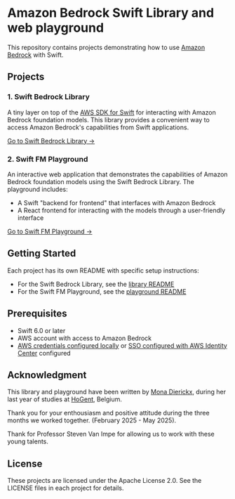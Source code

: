 # Amazon Bedrock Swift Library and web playground

This repository contains projects demonstrating how to use [Amazon Bedrock](https://docs.aws.amazon.com/bedrock/latest/userguide/what-is-bedrock.html) with Swift.

## Projects

### 1. Swift Bedrock Library

A tiny layer on top of the [AWS SDK for Swift](https://github.com/awslabs/aws-sdk-swift) for interacting with Amazon Bedrock foundation models. This library provides a convenient way to access Amazon Bedrock's capabilities from Swift applications.

[Go to Swift Bedrock Library →](swift-bedrock-library/README.md)

### 2. Swift FM Playground

An interactive web application that demonstrates the capabilities of Amazon Bedrock foundation models using the Swift Bedrock Library. The playground includes:

- A Swift "backend for frontend" that interfaces with Amazon Bedrock
- A React frontend for interacting with the models through a user-friendly interface

[Go to Swift FM Playground →](swift-fm-playground/web-playground/README.md)

## Getting Started

Each project has its own README with specific setup instructions:

- For the Swift Bedrock Library, see the [library README](swift-bedrock-library/README.md)
- For the Swift FM Playground, see the [playground README](swift-fm-playground/web-playground/README.md)

## Prerequisites

- Swift 6.0 or later
- AWS account with access to Amazon Bedrock
- [AWS credentials configured locally](https://docs.aws.amazon.com/cli/latest/userguide/cli-configure-files.html) or [SSO configured with AWS Identity Center](https://docs.aws.amazon.com/singlesignon/latest/userguide/manage-your-accounts.html) configured

## Acknowledgment 

This library and playground have been written by [Mona Dierickx](https://www.linkedin.com/in/mona-dierickx/), during her last year of studies at [HoGent](https://www.hogent.be/), Belgium.

Thank you for your enthousiasm and positive attitude during the three months we worked together. (February 2025 - May 2025).

Thank for Professor Steven Van Impe for allowing us to work with these young talents.


## License

These projects are licensed under the Apache License 2.0. See the LICENSE files in each project for details.